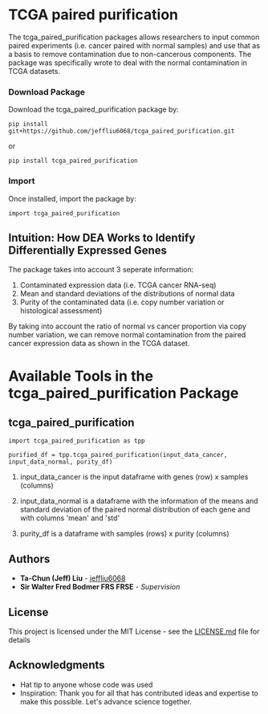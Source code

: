# TCGA paired purification

The tcga_paired_purification packages allows researchers to input common paired experiments (i.e. cancer paired with normal samples) and use that as a basis to remove contamination due to non-cancerous components. The package was specifically wrote to deal with the normal contamination in TCGA datasets. 


### Download Package

Download the tcga_paired_purification package by:
```
pip install git+https://github.com/jeffliu6068/tcga_paired_purification.git
```
or 
```
pip install tcga_paired_purification
```

### Import

Once installed, import the package by: 

```
import tcga_paired_purification
```
## Intuition: How DEA Works to Identify Differentially Expressed Genes

The package takes into account 3 seperate information:

1) Contaminated expression data (i.e. TCGA cancer RNA-seq)
2) Mean and standard deviations of the distributions of normal data
3) Purity of the contaminated data (i.e. copy number variation or histological assessment)

By taking into account the ratio of normal vs cancer proportion via copy number variation, we can remove normal contamination from the paired cancer expression data as shown in the TCGA dataset.

# Available Tools in the tcga_paired_purification Package

## tcga_paired_purification

```
import tcga_paired_purification as tpp

purified_df = tpp.tcga_paired_purification(input_data_cancer, input_data_normal, purity_df)
```
1. input_data_cancer is the input dataframe with genes (row) x samples (columns)

2. input_data_normal is a dataframe with the information of the means and standard deviation of the paired normal distribution of each gene and with columns 'mean' and 'std' 

3. purity_df is a dataframe with samples (rows) x purity (columns)

## Authors

* **Ta-Chun (Jeff) Liu** - [jeffliu6068](https://github.com/jeffliu6068)
* **Sir Walter Fred Bodmer FRS FRSE** - *Supervision*

## License

This project is licensed under the MIT License - see the [LICENSE.md](LICENSE.md) file for details

## Acknowledgments

* Hat tip to anyone whose code was used
* Inspiration: Thank you for all that has contributed ideas and expertise to make this possible. Let's advance science together. 

